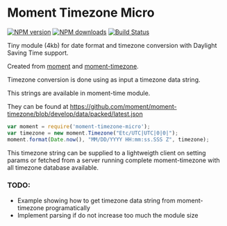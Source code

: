 # Moment Timezone Micro

[![NPM version][npm-version-image]][npm-url] [![NPM downloads][npm-downloads-image]][npm-url] [![Build Status][travis-image]][travis-url]

Tiny module (4kb) for date format and timezone conversion with Daylight Saving Time support. 

Created from [moment](https://github.com/moment/moment) and [moment-timezone](https://github.com/moment/moment-timezone).

Timezone conversion is done using as input a timezone data string.

This strings are available in moment-time module. 

They can be found at https://github.com/moment/moment-timezone/blob/develop/data/packed/latest.json

```js
var moment = require('moment-timezone-micro');
var timezone = new moment.Timezone("Etc/UTC|UTC|0|0|");
moment.format(Date.now(), "MM/DD/YYYY HH:mm:ss.SSS Z", timezone);
```

This timezone string can be supplied to a lightweigth client on setting params or fetched from a server running complete moment-timezone with all timezone database available.

### TODO:
* Example showing how to get timezone data string from moment-timezone programatically
* Implement parsing if do not increase too much the module size

[travis-url]: https://travis-ci.org/surfdude75/moment-timezone-micro
[travis-image]: https://travis-ci.org/surfdude75/moment-timezone-micro.svg?branch=master

[npm-url]: https://www.npmjs.com/package/moment-timezone-micro
[npm-version-image]: http://img.shields.io/npm/v/moment-timezone-micro.svg?style=flat
[npm-downloads-image]: http://img.shields.io/npm/dm/moment-timezone-micro.svg?style=flat
